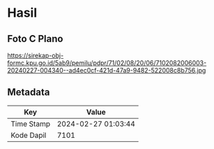 # Hasil

## Foto C Plano

https://sirekap-obj-formc.kpu.go.id/5ab9/pemilu/pdpr/71/02/08/20/06/7102082006003-20240227-004340--ad4ec0cf-421d-47a9-9482-522008c8b756.jpg


## Metadata

| Key        | Value               |
| ---------- | ------------------- |
| Time Stamp | 2024-02-27 01:03:44 |
| Kode Dapil | 7101                |




